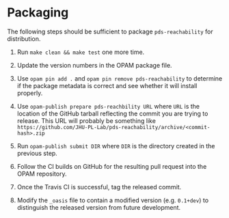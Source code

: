 # Packaging

The following steps should be sufficient to package `pds-reachability` for distribution.

  1. Run `make clean && make test` one more time.

  2. Update the version numbers in the OPAM package file.

  3. Use `opam pin add .` and `opam pin remove pds-reachability` to determine if the
     package metadata is correct and see whether it will install properly.

  4. Use `opam-publish prepare pds-reachbility URL` where `URL` is the location of the
     GitHub tarball reflecting the commit you are trying to release.  This URL
     will probably be something like
     `https://github.com/JHU-PL-Lab/pds-reachability/archive/<commit-hash>.zip`

  5. Run `opam-publish submit DIR` where `DIR` is the directory created in the
     previous step.

  6. Follow the CI builds on GitHub for the resulting pull request into the OPAM
     repository.

  7. Once the Travis CI is successful, tag the released commit.

  8. Modify the `_oasis` file to contain a modified version (e.g. `0.1+dev`) to
     distinguish the released version from future development.
